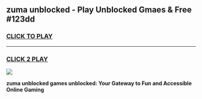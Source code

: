 
## zuma unblocked - Play Unblocked Gmaes & Free #123dd
<h3>
<a href="https://news.freeplayer.one?title=zuma_unblocked&ref=24F">CLICK TO PLAY</a></h3>
<hr>

<h3>
<a href="https://news.freeplayer.one?title=zuma_unblocked&ref=24F">CLICK 2 PLAY</a>
  
</h3>

<a href="https://news.freeplayer.one?title=zuma_unblocked&ref=24F/"><img src="https://clearcache.store/games.png"></a>


**zuma unblocked games unblocked: Your Gateway to Fun and Accessible Online Gaming**
